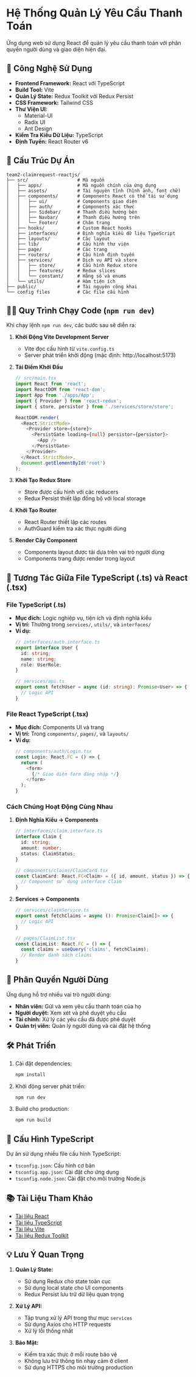 # Hệ Thống Quản Lý Yêu Cầu Thanh Toán

Ứng dụng web sử dụng React để quản lý yêu cầu thanh toán với phân quyền người dùng và giao diện hiện đại.

## 🚀 Công Nghệ Sử Dụng

- **Frontend Framework:** React với TypeScript
- **Build Tool:** Vite
- **Quản Lý State:** Redux Toolkit với Redux Persist
- **CSS Framework:** Tailwind CSS
- **Thư Viện UI:** 
  - Material-UI
  - Radix UI
  - Ant Design
- **Kiểm Tra Kiểu Dữ Liệu:** TypeScript
- **Định Tuyến:** React Router v6

## 📁 Cấu Trúc Dự Án

```plaintext
team2-claimrequest-reactjs/
├── src/                  # Mã nguồn
│   ├── apps/             # Mã nguồn chính của ứng dụng
│   ├── assets/           # Tài nguyên tĩnh (hình ảnh, font chữ)
│   ├── components/       # Components React có thể tái sử dụng
│   │   ├── ui/           # Components giao diện
│   │   ├── auth/         # Components xác thực
│   │   ├── Sidebar/      # Thanh điều hướng bên
│   │   ├── Navbar/       # Thanh điều hướng trên
│   │   └── Footer/       # Chân trang
│   ├── hooks/            # Custom React hooks
│   ├── interfaces/       # Định nghĩa kiểu dữ liệu TypeScript
│   ├── layouts/          # Các layout
│   ├── lib/              # Cấu hình thư viện
│   ├── page/             # Các trang
│   ├── routers/          # Cấu hình định tuyến
│   ├── services/         # Dịch vụ API và store
│   │   ├── store/        # Cấu hình Redux store
│   │   ├── features/     # Redux slices
│   │   └── constant/     # Hằng số và enums
│   └── utils/            # Hàm tiện ích
├── public/               # Tài nguyên công khai
└── config files          # Các file cấu hình
```

## 🏃‍♂️ Quy Trình Chạy Code (`npm run dev`)

Khi chạy lệnh `npm run dev`, các bước sau sẽ diễn ra:

1. **Khởi Động Vite Development Server**
   - Vite đọc cấu hình từ `vite.config.ts`
   - Server phát triển khởi động (mặc định: http://localhost:5173)

2. **Tải Điểm Khởi Đầu**
   ```typescript
   // src/main.tsx
   import React from 'react';
   import ReactDOM from 'react-dom';
   import App from './apps/App';
   import { Provider } from 'react-redux';
   import { store, persistor } from './services/store/store';
   
   ReactDOM.render(
     <React.StrictMode>
       <Provider store={store}>
         <PersistGate loading={null} persistor={persistor}>
           <App />
         </PersistGate>
       </Provider>
     </React.StrictMode>,
     document.getElementById('root')
   );
   ```

3. **Khởi Tạo Redux Store**
   - Store được cấu hình với các reducers
   - Redux Persist thiết lập đồng bộ với local storage

4. **Khởi Tạo Router**
   - React Router thiết lập các routes
   - AuthGuard kiểm tra xác thực người dùng

5. **Render Cây Component**
   - Components layout được tải dựa trên vai trò người dùng
   - Components trang được render trong layout

## 🔄 Tương Tác Giữa File TypeScript (.ts) và React (.tsx)

### File TypeScript (.ts)
- **Mục đích:** Logic nghiệp vụ, tiện ích và định nghĩa kiểu
- **Vị trí:** Thường trong `services/`, `utils/`, và `interfaces/`
- **Ví dụ:**
  ```typescript
  // interfaces/auth.interface.ts
  export interface User {
    id: string;
    name: string;
    role: UserRole;
  }
  
  // services/api.ts
  export const fetchUser = async (id: string): Promise<User> => {
    // Logic API
  }
  ```

### File React TypeScript (.tsx)
- **Mục đích:** Components UI và trang
- **Vị trí:** Trong `components/`, `pages/`, và `layouts/`
- **Ví dụ:**
  ```typescript
  // components/auth/Login.tsx
  const Login: React.FC = () => {
    return (
      <form>
        {/* Giao diện form đăng nhập */}
      </form>
    );
  }
  ```

### Cách Chúng Hoạt Động Cùng Nhau
1. **Định Nghĩa Kiểu → Components**
   ```typescript
   // interfaces/claim.interface.ts
   interface Claim {
     id: string;
     amount: number;
     status: ClaimStatus;
   }
   
   // components/claims/ClaimCard.tsx
   const ClaimCard: React.FC<Claim> = ({ id, amount, status }) => {
     // Component sử dụng interface Claim
   }
   ```

2. **Services → Components**
   ```typescript
   // services/claimService.ts
   export const fetchClaims = async (): Promise<Claim[]> => {
     // Logic API
   }
   
   // pages/ClaimList.tsx
   const ClaimList: React.FC = () => {
     const claims = useQuery('claims', fetchClaims);
     // Render danh sách claims
   }
   ```

## 🔐 Phân Quyền Người Dùng

Ứng dụng hỗ trợ nhiều vai trò người dùng:
- **Nhân viên:** Gửi và xem yêu cầu thanh toán của họ
- **Người duyệt:** Xem xét và phê duyệt yêu cầu
- **Tài chính:** Xử lý các yêu cầu đã được phê duyệt
- **Quản trị viên:** Quản lý người dùng và cài đặt hệ thống

## 🛠 Phát Triển

1. Cài đặt dependencies:
   ```bash
   npm install
   ```

2. Khởi động server phát triển:
   ```bash
   npm run dev
   ```

3. Build cho production:
   ```bash
   npm run build
   ```

## 🧪 Cấu Hình TypeScript

Dự án sử dụng nhiều file cấu hình TypeScript:
- `tsconfig.json`: Cấu hình cơ bản
- `tsconfig.app.json`: Cài đặt cho ứng dụng
- `tsconfig.node.json`: Cài đặt cho môi trường Node.js

## 📚 Tài Liệu Tham Khảo

- [Tài liệu React](https://reactjs.org/)
- [Tài liệu TypeScript](https://www.typescriptlang.org/)
- [Tài liệu Vite](https://vitejs.dev/)
- [Tài liệu Redux Toolkit](https://redux-toolkit.js.org/)

## 💡 Lưu Ý Quan Trọng

1. **Quản Lý State:**
   - Sử dụng Redux cho state toàn cục
   - Sử dụng local state cho UI components
   - Redux Persist lưu trữ dữ liệu quan trọng

2. **Xử Lý API:**
   - Tập trung xử lý API trong thư mục `services`
   - Sử dụng Axios cho HTTP requests
   - Xử lý lỗi thống nhất

3. **Bảo Mật:**
   - Kiểm tra xác thực ở mỗi route bảo vệ
   - Không lưu trữ thông tin nhạy cảm ở client
   - Sử dụng HTTPS cho môi trường production
